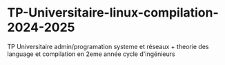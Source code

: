 # TP-Universitaire-linux-compilation-2024-2025
TP Universitaire admin/programation systeme et réseaux + theorie des language et compilation en 2eme année cycle d'ingénieurs
